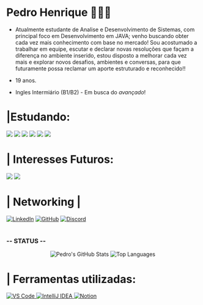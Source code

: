 # Pedro Henrique 🧑🧑‍💻
 
- Atualmente estudante de Analise e Desenvolvimento de Sistemas, com principal foco em Desenvolvimento em JAVA; venho buscando obter cada vez mais conhecimento com base no mercado! Sou acostumado a trabalhar em equipe, escutar e declarar novas resoluções que façam a diferença no ambiente inserido, estou disposto a melhorar cada vez mais e explorar novos desafios, ambientes e conversas, para que futuramente possa reclamar um aporte estruturado e reconhecido!! 

- 19 anos.
- Ingles Intermiário (B1/B2) - Em busca do *avançado*!

#  |Estudando: 

 <img src="https://img.shields.io/badge/Spring_Boot-6DB33F?style=for-the-badge&logo=spring-boot&logoColor=white" />
 <img src="https://img.shields.io/badge/SQL-4479A1?style=for-the-badge&logo=postgresql&logoColor=white" />
 <img src="https://img.shields.io/badge/AWS-232F3E?style=for-the-badge&logo=amazon-aws&logoColor=white" />
<img src="https://img.shields.io/badge/Java-ED8B00?style=for-the-badge&logo=java&logoColor=white" />
<img src="https://img.shields.io/badge/MongoDB-47A248?style=for-the-badge&logo=mongodb&logoColor=white" />
<img src="https://img.shields.io/badge/Git-F05032?style=for-the-badge&logo=git&logoColor=white" />
 
#

# | Interesses Futuros: 
<img src="https://img.shields.io/badge/Angular-DD0031?style=for-the-badge&logo=angular&logoColor=white" /> <img src="https://img.shields.io/badge/Go-00ADD8?style=for-the-badge&logo=go&logoColor=white" /> 

# | Networking |


[![LinkedIn](https://img.shields.io/badge/LinkedIn-0077B5?style=for-the-badge&logo=linkedin&logoColor=white)](https://www.linkedin.com/in/pedrojvdv/) 
[![GitHub](https://img.shields.io/badge/GitHub-181717?style=for-the-badge&logo=github&logoColor=white)](https://github.com/PedroJVDV) 
[![Discord](https://img.shields.io/badge/Discord-5865F2?style=for-the-badge&logo=discord&logoColor=white)](https://discord.gg/gbRZpDvfmm)

#

### -- STATUS -- 

<div align="center">
  <img src="https://github-readme-stats.vercel.app/api?username=PedroJVDV&show_icons=true&theme=dark&count_private=true" alt="Pedro's GitHub Stats"/>
  <img src="https://github-readme-stats.vercel.app/api/top-langs/?username=PedroJVDV&layout=compact&theme=dark" alt="Top Languages"/>
</div>


# | Ferramentas utilizadas:

<a href="https://code.visualstudio.com/download" target="_blank">
  <img src="https://img.shields.io/badge/VS_Code-007ACC?style=for-the-badge&logo=visual-studio-code&logoColor=white" alt="VS Code"/>
</a>
<a href="https://www.jetbrains.com/idea/download/" target="_blank">
  <img src="https://img.shields.io/badge/IntelliJ_IDEA-000000?style=for-the-badge&logo=intellij-idea&logoColor=white" alt="IntelliJ IDEA"/>
</a>
<a href="https://www.notion.so/desktop" target="_blank">
  <img src="https://img.shields.io/badge/Notion-000000?style=for-the-badge&logo=notion&logoColor=white" alt="Notion"/>
</a>



